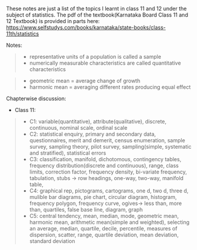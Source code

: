 These notes are just a list of the topics I learnt in class 11 and 12 under the subject of statistics.
The pdf of the textbook(Karnataka Board Class 11 and 12 Textbook) is provided in parts here: https://www.selfstudys.com/books/karnataka/state-books/class-11th/statistics

Notes:
> - representative units of a population is called a sample
> - numerically measurable characteristics are called quantitative characteristics

> - geometric mean = average change of growth
> - harmonic mean = averaging different rates producing equal effect

Chapterwise discussion:

- Class 11:

> - C1: variable(quantitative), attribute(qualitative), discrete, continuous, nominal scale, ordinal scale
> - C2: statistical enquiry, primary and secondary data, questionnaires, merit and demerit, census enumeration, sample survey, sampling theory, pilot survey, sampling(simple, systematic and stratified), statistical errors
> - C3: classification, manifold, dichotomous, contingency tables, frequency distribution(discrete and continuous), range, class limits, correction factor, frequency density, bi-variate frequency, tabulation, stubs -> row headings, one-way, two-way, manifold table, 
> - C4: graphical rep, pictograms, cartograms, one d, two d, three d, mulible bar diagrams, pie chart, circular diagram, histogram, frequency polygon, frequency curve, ogives-> less than, more than, quartiles, false base line, diagram, graph
> - C5: central tendency, mean, median, mode, geometric mean, harmonic mean, arithmetic mean(simple and weighted), selecting an average, median, quartile, decile, percentile, measures of dispersion, scatter, range, quartile deviation, mean deviation, standard deviation
